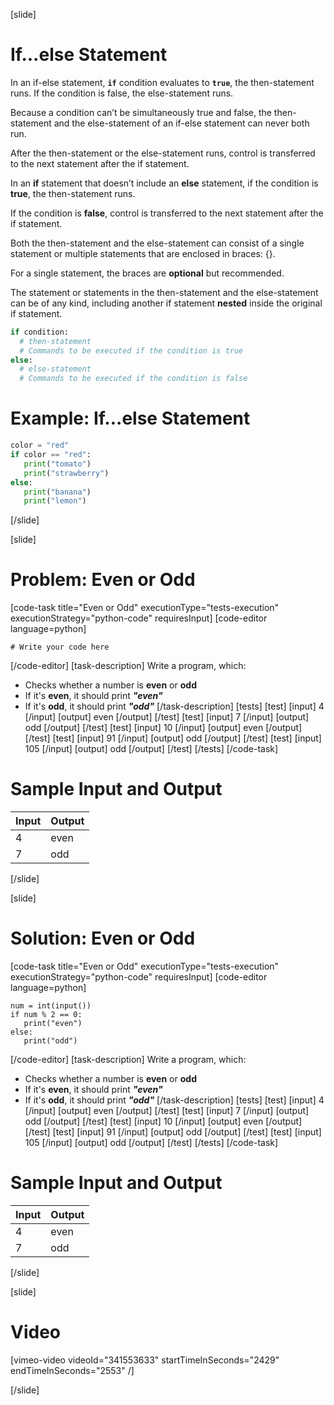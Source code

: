 [slide]
# If...else Statement

In an if-else statement, **`if`** condition evaluates to **`true`**, the then-statement runs. 
If the condition is false, the else-statement runs.

Because a condition can’t be simultaneously true and false, the then-statement and 
the else-statement of an if-else statement can never both run. 

After the then-statement or the else-statement runs, control is transferred to the next statement after the if statement.

In an **if** statement that doesn’t include an **else** statement, if the condition is **true**, the then-statement runs. 

If the condition is **false**, control is transferred to the next statement after the if statement.

Both the then-statement and the else-statement can consist of a single statement or multiple statements that are enclosed in braces: \{\}. 

For a single statement, the braces are **optional** but recommended.

The statement or statements in the then-statement and the else-statement can be of any kind, including another if statement **nested** inside the original if statement.
 
```python
if condition:
  # then-statement
  # Commands to be executed if the condition is true
else:
  # else-statement
  # Commands to be executed if the condition is false
```

# Example: If...else Statement
```python
color = "red"
if color == "red":
   print("tomato")
   print("strawberry") 
else:
   print("banana")
   print("lemon")
```
[/slide]

[slide]
# Problem: Even or Odd
[code-task title="Even or Odd" executionType="tests-execution" executionStrategy="python-code" requiresInput]
[code-editor language=python]
```
# Write your code here
```
[/code-editor]
[task-description]
Write a program, which: 

* Checks whether a number is **even** or **odd**
* If it's **even**, it should print ***"even"***
* If it's **odd**, it should print ***"odd"***
[/task-description]
[tests]
[test]
[input]
4
[/input]
[output]
even
[/output]
[/test]
[test]
[input]
7
[/input]
[output]
odd
[/output]
[/test]
[test]
[input]
10
[/input]
[output]
even
[/output]
[/test]
[test]
[input]
91
[/input]
[output]
odd
[/output]
[/test]
[test]
[input]
105
[/input]
[output]
odd
[/output]
[/test]
[/tests]
[/code-task]
# Sample Input and Output
|Input|Output|
|-----|------|
|4|even|
|7|odd|
[/slide]

[slide]
# Solution: Even or Odd
[code-task title="Even or Odd" executionType="tests-execution" executionStrategy="python-code" requiresInput]
[code-editor language=python]
```
num = int(input())
if num % 2 == 0: 
   print("even")
else:
   print("odd")
```
[/code-editor]
[task-description]
Write a program, which: 

* Checks whether a number is **even** or **odd**
* If it's **even**, it should print ***"even"***
* If it's **odd**, it should print ***"odd"***
[/task-description]
[tests]
[test]
[input]
4
[/input]
[output]
even
[/output]
[/test]
[test]
[input]
7
[/input]
[output]
odd
[/output]
[/test]
[test]
[input]
10
[/input]
[output]
even
[/output]
[/test]
[test]
[input]
91
[/input]
[output]
odd
[/output]
[/test]
[test]
[input]
105
[/input]
[output]
odd
[/output]
[/test]
[/tests]
[/code-task]
# Sample Input and Output
|Input|Output|
|-----|------|
|4|even|
|7|odd|
[/slide]

[slide]
# Video

[vimeo-video videoId="341553633" startTimeInSeconds="2429" endTimeInSeconds="2553" /]

[/slide]
